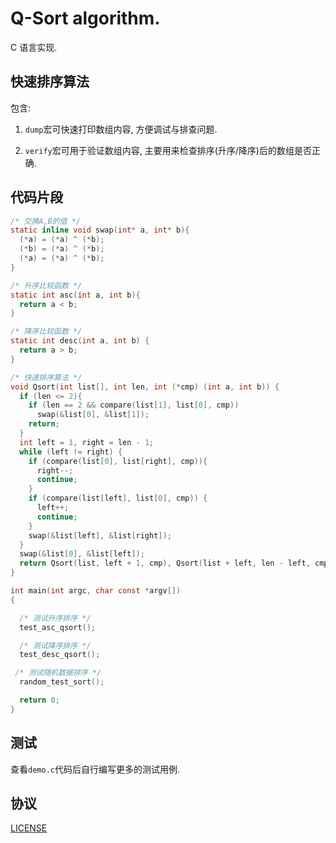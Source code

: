# Q-Sort algorithm.

  C 语言实现.

## 快速排序算法

  包含:

  1. `dump`宏可快速打印数组内容, 方便调试与排查问题.

  2. `verify`宏可用于验证数组内容, 主要用来检查排序(升序/降序)后的数组是否正确.

## 代码片段

```C
/* 交换A,B的值 */
static inline void swap(int* a, int* b){
  (*a) = (*a) ^ (*b);
  (*b) = (*a) ^ (*b);
  (*a) = (*a) ^ (*b);
}
```

```C
/* 升序比较函数 */
static int asc(int a, int b){
  return a < b;
}

/* 降序比较函数 */
static int desc(int a, int b) {
  return a > b;
}
```

```C
/* 快速排序算法 */
void Qsort(int list[], int len, int (*cmp) (int a, int b)) {
  if (len <= 2){
    if (len == 2 && compare(list[1], list[0], cmp))
      swap(&list[0], &list[1]);
    return;
  }
  int left = 1, right = len - 1;
  while (left != right) {
    if (compare(list[0], list[right], cmp)){
      right--;
      continue;
    }
    if (compare(list[left], list[0], cmp)) {
      left++;
      continue;
    }
    swap(&list[left], &list[right]);
  }
  swap(&list[0], &list[left]);
  return Qsort(list, left + 1, cmp), Qsort(list + left, len - left, cmp);
}
```

```C
int main(int argc, char const *argv[])
{

  /* 测试升序排序 */
  test_asc_qsort();

  /* 测试降序排序 */
  test_desc_qsort();

 /* 测试随机数据排序 */
  random_test_sort();

  return 0;
}
```

## 测试

  查看`demo.c`代码后自行编写更多的测试用例.

## 协议

  [LICENSE](https://github.com/CandyMi/qsort/blob/master/LICENSE)